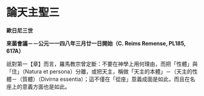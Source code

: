 # 論天主聖三


**歐日尼三世**

**來菌會議－－公元一一四八年三月廿一日開始（C. Reims Remense, PL185, 617A）**





祇對第一【章】而言，羅馬教宗曾定斷：不要在神學上用何理由，而把「性體」與「住」（Natura et 
persona）分離，或把天主，稱做「天主的本體」－（天主的性體－（質體）（Divirna 
essentia）；這不僅在「從座」意義成面是如此，而且在名座上的意義方面也是如此。


